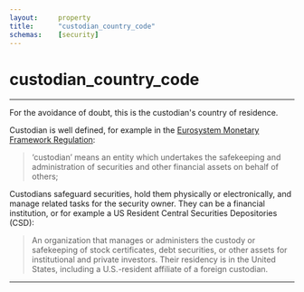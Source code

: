 ```yaml
---
layout:     property
title:      "custodian_country_code"
schemas:    [security]
---
```


# custodian_country_code

---

For the avoidance of doubt, this is the custodian's country of residence.

Custodian is well defined, for example in the [Eurosystem Monetary Framework Regulation](https://eur-lex.europa.eu/legal-content/EN/TXT/?uri=CELEX:32014O0060):

> ‘custodian’ means an entity which undertakes the safekeeping and administration of securities and other financial assets on behalf of others;


Custodians safeguard securities, hold them physically or electronically, and manage related tasks for the security owner. They can be a financial institution, or for example a US Resident Central Securities Depositories (CSD): 

> An organization that manages or administers the custody or safekeeping of stock certificates, debt securities, or other assets for institutional and private investors. Their residency is in the United States, including a U.S.-resident affiliate of a foreign custodian.


--- 
